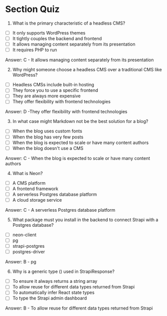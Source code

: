 # Section Quiz

1. What is the primary characteristic of a headless CMS?

- [ ] It only supports WordPress themes
- [ ] It tightly couples the backend and frontend
- [ ] It allows managing content separately from its presentation
- [ ] It requires PHP to run

Answer: C - It allows managing content separately from its presentation

2. Why might someone choose a headless CMS over a traditional CMS like WordPress?

- [ ] Headless CMSs include built-in hosting
- [ ] They force you to use a specific frontend
- [ ] They are always more expensive
- [ ] They offer flexibility with frontend technologies

Answer: D -They offer flexibility with frontend technologies

3.  In what case might Markdown not be the best solution for a blog?

- [ ] When the blog uses custom fonts
- [ ] When the blog has very few posts
- [ ] When the blog is expected to scale or have many content authors
- [ ] When the blog doesn't use a CMS

Answer: C - When the blog is expected to scale or have many content authors

4. What is Neon?

- [ ] A CMS platform
- [ ] A frontend framework
- [ ] A serverless Postgres database platform
- [ ] A cloud storage service

Answer: C - A serverless Postgres database platform

5.  What package must you install in the backend to connect Strapi with a Postgres database?

- [ ] neon-client
- [ ] pg
- [ ] strapi-postgres
- [ ] postgres-driver

Answer: B - pg

6.  Why is a generic type (<T>) used in StrapiResponse<T>?

- [ ] To ensure it always returns a string array
- [ ] To allow reuse for different data types returned from Strapi
- [ ] To automatically infer React state types
- [ ] To type the Strapi admin dashboard

Answer: B - To allow reuse for different data types returned from Strapi


